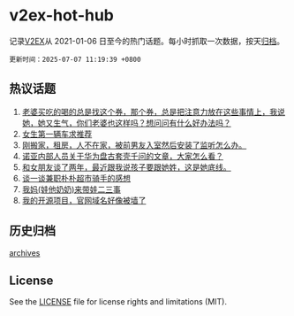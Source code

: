 # v2ex-hot-hub

 记录[V2EX](https://www.v2ex.com/)从 2021-01-06 日至今的热门话题。每小时抓取一次数据，按天[归档](archives)。

`更新时间：2025-07-07 11:19:39 +0800`

## 热议话题

1. [老婆买吃的喝的总是找这个券，那个券，总是把注意力放在这些事情上，我说她，她又生气，你们老婆也这样吗？想问问有什么好办法吗？](https://www.v2ex.com/t/1143350)
1. [女生第一辆车求推荐](https://www.v2ex.com/t/1143380)
1. [刚搬家，租房，人不在家，被前男友入室然后安装了监听怎么办。](https://www.v2ex.com/t/1143405)
1. [诺亚内部人员关于华为盘古套壳千问的文章，大家怎么看？](https://www.v2ex.com/t/1143368)
1. [和女朋友谈了两年，最近跟我说孩子要跟她姓，这是她底线。](https://www.v2ex.com/t/1143411)
1. [谈一谈兼职朴朴超市骑手的感想](https://www.v2ex.com/t/1143377)
1. [我妈(娃他奶奶)来带娃二三事](https://www.v2ex.com/t/1143432)
1. [我的开源项目，官网域名好像被墙了](https://www.v2ex.com/t/1143322)

## 历史归档

[archives](archives)

## License

See the [LICENSE](LICENSE) file for license rights and limitations (MIT).
